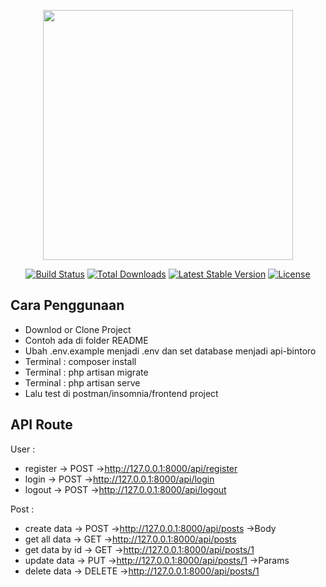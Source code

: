 <p align="center"><a href="https://laravel.com" target="_blank"><img src="https://raw.githubusercontent.com/laravel/art/master/logo-lockup/5%20SVG/2%20CMYK/1%20Full%20Color/laravel-logolockup-cmyk-red.svg" width="400"></a></p>

<p align="center">
<a href="https://travis-ci.org/laravel/framework"><img src="https://travis-ci.org/laravel/framework.svg" alt="Build Status"></a>
<a href="https://packagist.org/packages/laravel/framework"><img src="https://img.shields.io/packagist/dt/laravel/framework" alt="Total Downloads"></a>
<a href="https://packagist.org/packages/laravel/framework"><img src="https://img.shields.io/packagist/v/laravel/framework" alt="Latest Stable Version"></a>
<a href="https://packagist.org/packages/laravel/framework"><img src="https://img.shields.io/packagist/l/laravel/framework" alt="License"></a>
</p>


## Cara Penggunaan

- Downlod or Clone Project
- Contoh ada di folder README
- Ubah .env.example menjadi .env dan set database menjadi api-bintoro
- Terminal  : composer install
- Terminal  : php artisan migrate
- Terminal  : php artisan serve
- Lalu test di postman/insomnia/frontend project


## API Route

User :
- register			-> POST	 ->http://127.0.0.1:8000/api/register
- login			    -> POST	 ->http://127.0.0.1:8000/api/login
- logout			-> POST	 ->http://127.0.0.1:8000/api/logout


Post :
- create data		-> POST	 ->http://127.0.0.1:8000/api/posts 		    ->Body
- get all data		-> GET	 ->http://127.0.0.1:8000/api/posts
- get data by id	-> GET	 ->http://127.0.0.1:8000/api/posts/1
- update data		-> PUT	 ->http://127.0.0.1:8000/api/posts/1		->Params
- delete data		-> DELETE ->http://127.0.0.1:8000/api/posts/1
